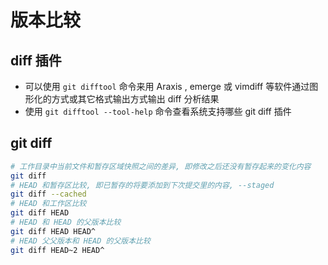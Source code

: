 # 版本比较

## diff 插件

- 可以使用 `git difftool` 命令来用 Araxis , emerge 或 vimdiff 等软件通过图形化的方式或其它格式输出方式输出 diff 分析结果
- 使用 `git difftool --tool-help` 命令查看系统支持哪些 git diff 插件

## git diff

```sh
# 工作目录中当前文件和暂存区域快照之间的差异, 即修改之后还没有暂存起来的变化内容
git diff
# HEAD 和暂存区比较, 即已暂存的将要添加到下次提交里的内容, --staged
git diff --cached
# HEAD 和工作区比较
git diff HEAD
# HEAD 和 HEAD 的父版本比较
git diff HEAD HEAD^
# HEAD 父父版本和 HEAD 的父版本比较
git diff HEAD~2 HEAD^
```